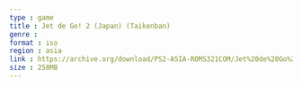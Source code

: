 ```yaml
---
type : game
title : Jet de Go! 2 (Japan) (Taikenban)
genre : 
format : iso
region : asia
link : https://archive.org/download/PS2-ASIA-ROMS321COM/Jet%20de%20Go%21%202%20%28Japan%29%20%28Taikenban%29.7z
size : 258MB
---
```

